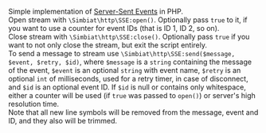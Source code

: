 Simple implementation of [Server-Sent Events](https://developer.mozilla.org/en-US/docs/Web/API/Server-sent_events) in PHP.  
Open stream with `\Simbiat\http\SSE:open()`. Optionally pass `true` to it, if you want to use a counter for event IDs (that is ID 1, ID 2, so on).  
Close stream with `\Simbiat\http\SSE:close()`. Optionally pass `true` if you want to not only close the stream, but exit the script entirely.  
To send a message to stream use `\Simbiat\http\SSE:send($message, $event, $retry, $id)`, where `$message` is a `string` containing the message of the event, `$event` is an optional `string` with event name, `$retry` is an optional `int` of milliseconds, used for a retry timer, in case of disconnect, and `$id` is an optional event ID. If `$id` is null or contains only whitespace, either a counter will be used (if `true` was passed to `open()`) or server's high resolution time.  
Note that all new line symbols will be removed from the message, event and ID, and they also will be trimmed.
